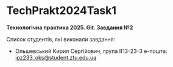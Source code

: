 # TechPrakt2024Task1
**Технологічна практика 2025. Git. Завдання №2**

Список студентів, які виконали завдання:
* Ольшевський Кирил Сергійович, група ІПЗ-23-3
e-пошта: ipz233_oks@student.ztu.edu.ua
